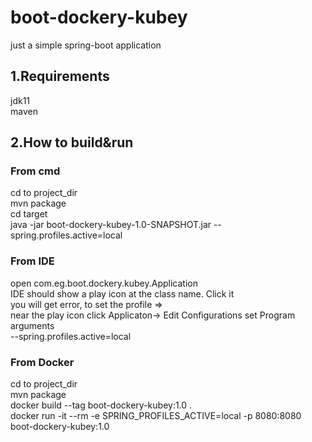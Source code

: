 # boot-dockery-kubey

just a simple spring-boot application


## 1.Requirements

jdk11  
maven  

## 2.How to build&run

### From cmd
cd to project_dir  
mvn package  
cd target  
java -jar boot-dockery-kubey-1.0-SNAPSHOT.jar --spring.profiles.active=local

### From IDE

open com.eg.boot.dockery.kubey.Application  
IDE should show a play icon at the class name. Click it  
you will get error, to set the profile =>  
near the play icon click Applicaton-> Edit Configurations set Program arguments  
--spring.profiles.active=local

### From Docker 

cd to project_dir  
mvn package  
docker build --tag boot-dockery-kubey:1.0 .  
docker run -it --rm -e SPRING_PROFILES_ACTIVE=local -p 8080:8080 boot-dockery-kubey:1.0



